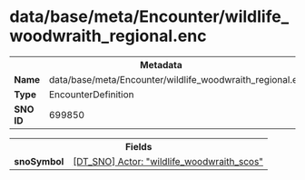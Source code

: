 <h1>data/base/meta/Encounter/wildlife_woodwraith_regional.enc</h1><table><tr><th colspan="100%">Metadata</th></tr><tr><td><b>Name</b></td><td>data/base/meta/Encounter/wildlife_woodwraith_regional.enc</td></tr><tr><td><b>Type</b></td><td>EncounterDefinition</td></tr><tr><td><b>SNO ID</b></td><td>699850</td></tr></table>

<table><tr><th colspan="100%">Fields</th></tr><tr><td><b>snoSymbol</b></td><td><a href="..\Actor\wildlife_woodwraith_scos.acr.md">[DT_SNO] Actor: "wildlife_woodwraith_scos"</a></td></tr></table>

